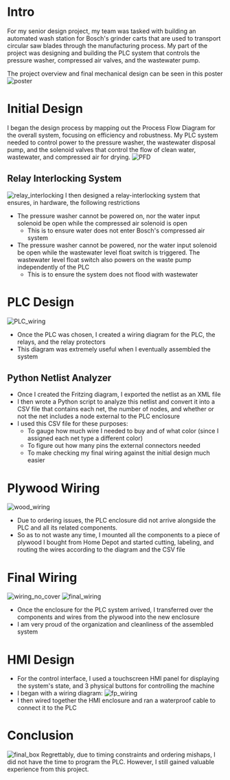 # Intro
For my senior design project, my team was tasked with building an automated wash station for Bosch's grinder carts that are used to transport circular saw blades through the manufacturing process. My part of the project was designing and building the PLC system that controls the pressure washer, compressed air valves, and the wastewater pump. 

The project overview and final mechanical design can be seen in this poster
![poster](/images/poster.png)

# Initial Design
I began the design process by mapping out the Process Flow Diagram for the overall system, focusing on efficiency and robustness. My PLC system needed to control power to the pressure washer, the wastewater disposal pump, and the solenoid valves that control the flow of clean water, wastewater, and compressed air for drying.
![PFD](images/Diagrams/Process_Diagram.drawio.png)

## Relay Interlocking System
![relay_interlocking](images/Diagrams/PLC-Relay-Interlocking.png)
I then designed a relay-interlocking system that ensures, in hardware, the following restrictions
- The pressure washer cannot be powered on, nor the water input solenoid be open while the compressed air solenoid is open
	- This is to ensure water does not enter Bosch's compressed air system
- The pressure washer cannot be powered, nor the water input solenoid be open while the wastewater level float switch is triggered. The wastewater level float switch also powers on the waste pump independently of the PLC
	- This is to ensure the system does not flood with wastewater
# PLC Design
![PLC_wiring](images/Diagrams/PLC-Wiring.png)
- Once the PLC was chosen, I created a wiring diagram for the PLC, the relays, and the relay protectors
- This diagram was extremely useful when I eventually assembled the system
## Python Netlist Analyzer
- Once I created the Fritzing diagram, I exported the netlist as an XML file
- I then wrote a Python script to analyze this netlist and convert it into a CSV file that contains each net, the number of nodes, and whether or not the net includes a node external to the PLC enclosure
- I used this CSV file for these purposes:
	- To gauge how much wire I needed to buy and of what color (since I assigned each net type a different color)
	- To figure out how many pins the external connectors needed
	- To make checking my final wiring against the initial design much easier
# Plywood Wiring
![wood_wiring](images/wood_wiring.jpg)
- Due to ordering issues, the PLC enclosure did not arrive alongside the PLC and all its related components. 
- So as to not waste any time, I mounted all the components to a piece of plywood I bought from Home Depot and started cutting, labeling, and routing the wires according to the diagram and the CSV file
# Final Wiring
![wiring_no_cover](images/wiring_no_cover.jpg)
![final_wiring](images/final_wiring.jpg)
- Once the enclosure for the PLC system arrived, I transferred over the components and wires from the plywood into the new enclosure
- I am very proud of the organization and cleanliness of the assembled system

# HMI Design
- For the control interface, I used a touchscreen HMI panel for displaying the system's state, and 3 physical buttons for controlling the machine
- I began with a wiring diagram:
![fp_wiring](images/Diagrams/front-panel-wiring.png)
- I then wired together the HMI enclosure and ran a waterproof cable to connect it to the PLC
# Conclusion
![final_box](images/final_box.jpg)
Regrettably, due to timing constraints and ordering mishaps, I did not have the time to program the PLC. However, I still gained valuable experience from this project.